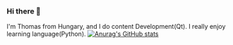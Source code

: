 ### Hi there 👋

I'm Thomas from Hungary, and I do content Development(Qt). I really enjoy learning language(Python).
[![Anurag's GitHub stats](https://github-readme-stats.vercel.app/api?username=Hels15)](https://github.com/anuraghazra/github-readme-stats)
